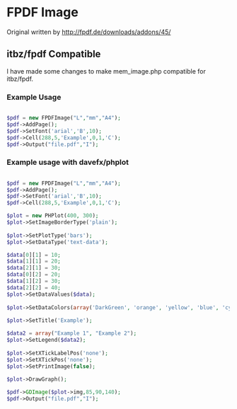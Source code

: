 # FPDF Image

Original written by http://fpdf.de/downloads/addons/45/

## itbz/fpdf Compatible

I have made some changes to make mem_image.php compatible for itbz/fpdf.

### Example Usage
```php

$pdf = new FPDFImage("L","mm","A4");
$pdf->AddPage();
$pdf->SetFont('arial','B',10);
$pdf->Cell(288,5,'Example',0,1,'C');
$pdf->Output("file.pdf","I");

```

### Example usage with davefx/phplot
```php

$pdf = new FPDFImage("L","mm","A4");
$pdf->AddPage();
$pdf->SetFont('arial','B',10);
$pdf->Cell(288,5,'Example',0,1,'C');

$plot = new PHPlot(400, 300);
$plot->SetImageBorderType('plain');
		
$plot->SetPlotType('bars');
$plot->SetDataType('text-data');

$data[0][1] = 10;
$data[1][1] = 20;
$data[2][1] = 30;
$data[0][2] = 20;
$data[1][2] = 30;
$data[2][2] = 40;
$plot->SetDataValues($data);
		
$plot->SetDataColors(array('DarkGreen', 'orange', 'yellow', 'blue', 'cyan', 'magenta', 'brown', 'lavender', 'pink', 'gray', 'red', 'green'));
		
$plot->SetTitle('Example');

$data2 = array("Example 1", "Example 2");
$plot->SetLegend($data2);
		
$plot->SetXTickLabelPos('none');
$plot->SetXTickPos('none');
$plot->SetPrintImage(false);
		
$plot->DrawGraph();

$pdf->GDImage($plot->img,85,90,140);
$pdf->Output("file.pdf","I");

```
